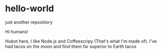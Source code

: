 # hello-world
just another repositiory

Hi humans!

Hubot here, I like Node.js and Coffeescripy (That's what I'm made of).
I've had tacos on the moon and find them far superior to Earth tacos

